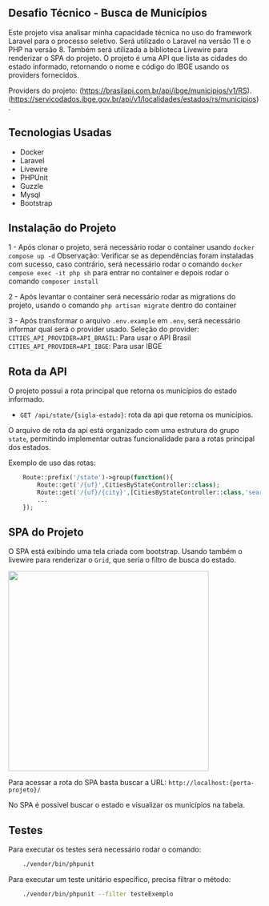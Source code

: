 ## Desafio Técnico - Busca de Municípios

Este projeto visa analisar minha capacidade técnica no uso do framework Laravel para o processo seletivo. Será utilizado o Laravel na versão 11 e o PHP na versão 8. Também será utilizada a biblioteca Livewire para renderizar o SPA do projeto. O projeto é uma API que lista as cidades do estado informado, retornando o nome e código do IBGE usando os providers fornecidos.

Providers do projeto: 
(https://brasilapi.com.br/api/ibge/municipios/v1/RS).
(https://servicodados.ibge.gov.br/api/v1/localidades/estados/rs/municipios).

## Tecnologias Usadas

- Docker
- Laravel
- Livewire
- PHPUnit
- Guzzle
- Mysql
- Bootstrap

## Instalação do Projeto

1 - Após clonar o projeto, será necessário rodar o container usando `docker compose up -d`
 Observação: Verificar se as dependências foram instaladas com sucesso, caso contrário, será necessário rodar o comando `docker compose exec -it php sh` para entrar no container e depois rodar o comando `composer install`

2 - Após levantar o container será necessário rodar as migrations do projeto, usando o comando `php artisan migrate` dentro do container

3 - Após transformar o arquivo `.env.example` em `.env`, será necessário informar qual será o provider usado.
    Seleção do provider: 
    `CITIES_API_PROVIDER=API_BRASIL`: Para usar o API Brasil
    `CITIES_API_PROVIDER=API_IBGE`: Para usar IBGE

## Rota da API

O projeto possui a rota principal que retorna os municípios do estado informado.

- `GET /api/state/{sigla-estado}`: rota da api que retorna os municípios.

O arquivo de rota da api está organizado com uma estrutura do grupo `state`, permitindo implementar outras funcionalidade para a rotas principal dos estados.

Exemplo de uso das rotas:

```php
    Route::prefix('/state')->group(function(){
        Route::get('/{uf}',CitiesByStateController::class);
        Route::get('/{uf}/{city}',[CitiesByStateController::class,'searchCity']);
        ...
    });
```

## SPA do Projeto

O SPA está exibindo uma tela criada com bootstrap. Usando também o livewire para renderizar o `Grid`, que seria o filtro de busca do estado.

<img src="https://github.com/GuilhermeFM-20/desafio-tecnico/tree/main/storage/SPA.png" width="400">

Para acessar a rota do SPA basta buscar a URL: `http://localhost:{porta-projeto}/`

No SPA é possível buscar o estado e visualizar os municípios na tabela.

## Testes

Para executar os testes será necessário rodar o comando:

```sh
    ./vendor/bin/phpunit
```

Para executar um teste unitário específico, precisa filtrar o método:

```sh
    ./vendor/bin/phpunit --filter testeExemplo
```
